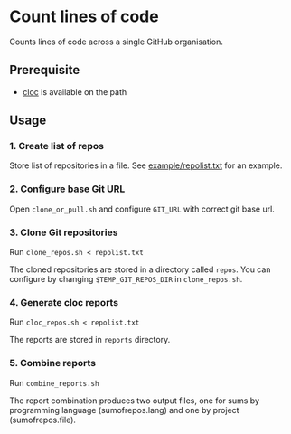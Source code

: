 # Count lines of code

Counts lines of code across a single GitHub organisation.


## Prerequisite

- [cloc](https://github.com/AlDanial/cloc) is available on the path

## Usage

### 1. Create list of repos
Store list of repositories in a file. See [example/repolist.txt](example/repolist.txt) for an example.

### 2. Configure base Git URL 
Open `clone_or_pull.sh` and configure `GIT_URL` with correct git base url.

### 3. Clone Git repositories
Run `clone_repos.sh < repolist.txt`

The cloned repositories are stored in a directory called `repos`. You can configure by changing `$TEMP_GIT_REPOS_DIR` in `clone_repos.sh`.

### 4. Generate cloc reports

Run `cloc_repos.sh < repolist.txt`

The reports are stored in `reports` directory.

### 5. Combine reports
Run `combine_reports.sh`

The report combination produces two output files, one for sums by programming language (sumofrepos.lang) and one by project (sumofrepos.file).
